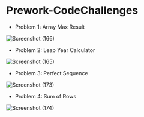 # Prework-CodeChallenges

* Problem 1: Array Max Result

![Screenshot (166)](https://user-images.githubusercontent.com/98957434/158081771-1bbf9b74-a182-404f-8b0f-efe9e5ec436d.png)

* Problem 2: Leap Year Calculator

![Screenshot (165)](https://user-images.githubusercontent.com/98957434/158081751-168dc106-21e3-4083-ad7b-2dc395d11855.png)

* Problem 3: Perfect Sequence

![Screenshot (173)](https://user-images.githubusercontent.com/98957434/158082257-ee056048-1f57-45b2-a868-345cd28edcf3.png)

* Problem 4: Sum of Rows

![Screenshot (174)](https://user-images.githubusercontent.com/98957434/158082261-e7a766f0-e9dc-4a33-b239-0b4a75c1b745.png)


